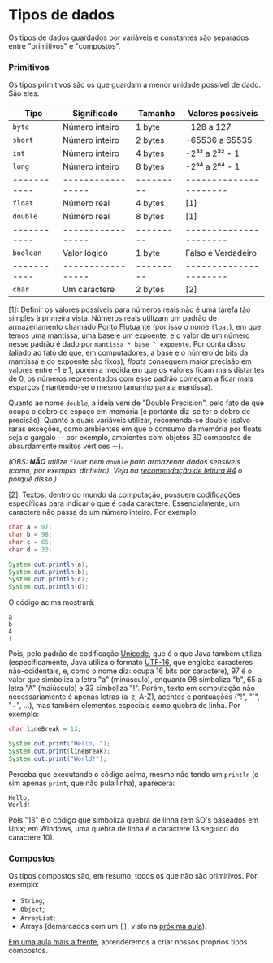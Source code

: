 Tipos de dados
==============

Os tipos de dados guardados por variáveis e constantes são separados entre
"primitivos" e "compostos".

### Primitivos

Os tipos primitivos são os que guardam a menor unidade possível de dado. São
eles:

| Tipo      | Significado     | Tamanho | Valores possíveis    |
|-----------|-----------------|---------|----------------------|
| `byte`    | Número inteiro  | 1 byte  | -128 a 127           |
| `short`   | Número inteiro  | 2 bytes | -65536 a 65535       |
| `int`     | Número inteiro  | 4 bytes | -2³² a 2³² - 1 |
| `long`    | Número inteiro  | 8 bytes | -2⁶⁴ a 2⁶⁴ - 1 |
|-----------|-----------------|---------|----------------------|
| `float`   | Número real     | 4 bytes | [1]                  |
| `double`  | Número real     | 8 bytes | [1]                  |
|-----------|-----------------|---------|----------------------|
| `boolean` | Valor lógico    | 1 byte  | Falso e Verdadeiro   |
|-----------|-----------------|---------|----------------------|
| `char`    | Um caractere    | 2 bytes | [2]                  |

[1]: Definir os valores possíveis para números reais não é uma tarefa tão
simples à primeira vista. Números reais utilizam um padrão de armazenamento
chamado
[Ponto Flutuante](https://en.wikipedia.org/wiki/Floating-point_arithmetic) (por
isso o nome `float`), em que temos uma mantissa, uma base e um expoente, e o
valor de um número nesse padrão é dado por `mantissa * base ^ expoente`.  Por
conta disso (aliado ao fato de que, em computadores, a base e o número de bits
da mantissa e do expoente são fixos), _floats_ conseguem maior precisão em
valores entre -1 e 1, porém a medida em que os valores ficam mais distantes de
0, os números representados com esse padrão começam a ficar mais esparços
(mantendo-se o mesmo tamanho para a mantissa).

Quanto ao nome `double`, a ideia vem de "Double Precision", pelo fato de que
ocupa o dobro de espaço em memória (e portanto diz-se ter o dobro de precisão).
Quanto a quais variáveis utilizar, recomenda-se double (salvo raras exceções,
como ambientes em que o consumo de memória por floats seja o gargalo -- por
exemplo, ambientes com objetos 3D compostos de absurdamente muitos vértices
--).

_(OBS: **NÃO** utilize `float` nem `double` para armazenar dados sensíveis
(como, por exemplo, dinheiro). Veja na [recomendação de leitura
 #4](./recommendations.md) o porquê disso.)_

[2]: Textos, dentro do mundo da computação, possuem codificações específicas
para indicar o que é cada caractere. Essencialmente, um caractere não passa de
um número inteiro. Por exemplo:

```java
char a = 97;
char b = 98;
char c = 65;
char d = 33;

System.out.println(a);
System.out.println(b);
System.out.println(c);
System.out.println(d);
```

O código acima mostrará:

```
a
b
A
!
```

Pois, pelo padrão de codificação [Unicode](https://unicode-table.com/en/), que
é o que Java também utiliza (especificamente, Java utiliza o formato
[UTF-16](https://en.wikipedia.org/wiki/UTF-16), que engloba caracteres
não-ocidentais, e, como o nome diz: ocupa 16 bits por caractere), 97 é o valor
que simboliza a letra "a" (minúsculo), enquanto 98 simboliza "b", 65 a letra
"A" (maiúsculo) e 33 simboliza "!". Porém, texto em computação não
necessariamente é apenas letras (a-z, A-Z), acentos e pontuações ("!", "`",
"~", ...), mas também elementos especiais como quebra de linha. Por exemplo:

```java
char lineBreak = 13;

System.out.print("Hello, ");
System.out.print(lineBreak);
System.out.print("World!");
```

Perceba que executando o código acima, mesmo não tendo um `println` (e sim
apenas `print`, que não pula linha), aparecerá:

```
Hello,
World!
```

Pois "13" é o código que simboliza quebra de linha (em SO's baseados em Unix;
em Windows, uma quebra de linha é o caractere 13 seguido do caractere 10).


### Compostos

Os tipos compostos são, em resumo, todos os que não são primitivos. Por exemplo:

- `String`;
- `Object`;
- `ArrayList`;
- Arrays (demarcados com um `[]`, visto na [próxima aula](04-arrays.md)).

[Em uma aula mais a frente](06-classes.md), aprenderemos a criar nossos
próprios tipos compostos.

